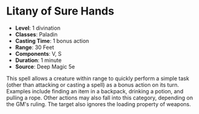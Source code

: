 # Litany of Sure Hands

- **Level**: 1 divination
- **Classes**: Paladin
- **Casting Time**: 1 bonus action
- **Range**: 30 Feet
- **Components**: V, S
- **Duration**: 1 minute
- **Source**: Deep Magic 5e

This spell allows a creature within range to quickly perform a simple task (other than attacking or casting a spell) as a bonus action on its turn. Examples include finding an item in a backpack, drinking a potion, and pulling a rope. Other actions may also fall into this category, depending on the GM's ruling. The target also ignores the loading property of weapons.

